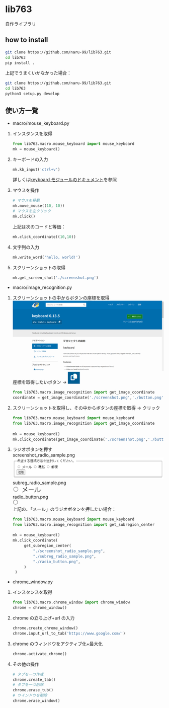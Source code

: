 # lib763

自作ライブラリ

## how to install

```bash
git clone https://github.com/naru-99/lib763.git
cd lib763
pip install .
```

上記でうまくいかなかった場合：
```bash
git clone https://github.com/naru-99/lib763.git
cd lib763
python3 setup.py develop
```

## 使い方一覧

- macro/mouse_keyboard.py

1. インスタンスを取得

   ```python
   from lib763.macro.mouse_keyboard import mouse_keyboard
   mk = mouse_keyboard()
   ```

2. キーボードの入力

   ```python
   mk.kb_input('ctrl+v')
   ```

   詳しくは[keyboard モジュールのドキュメント](https://pypi.org/project/keyboard/)を参照

3. マウスを操作
   ```python
   # マウスを移動
   mk.move_mouse((10, 10))
   # マウスを左クリック
   mk.click()
   ```
   上記は次のコードと等価：
   ```python
   mk.click_coordinate((10,10))
   ```
4. 文字列の入力
   ```python
   mk.write_word('hello, world!')
   ```
5. スクリーンショットの取得
   ```python
   mk.get_screen_shot('./screenshot.png')
   ```

- macro/image_recognition.py

1. スクリーンショットの中からボタンの座標を取得
   <img src="./screenshot.png" alt="screenshot">
   座標を取得したいボタン →
   <img src="./button.png" alt="button">

   ```python
   from lib763.macro.image_recognition import get_image_coordinate
   coordinate = get_image_coordinate('./screenshot.png','./button.png')
   ```

2. スクリーンショットを取得し、その中からボタンの座標を取得 → クリック

   ```python
   from lib763.macro.mouse_keyboard import mouse_keyboard
   from lib763.macro.image_recognition import get_image_coordinate

   mk = mouse_keyboard()
   mk.click_coordinate(get_image_coordinate('./screenshot.png','./button.png'))
   ```

3. ラジオボタンを押す<br>
   screenshot_radio_sample.png<br>
   <img src="./screenshot_radio_sample.png" alt="screenshot">
   subreg_radio_sample.png<br>
   <img src="./subreg_radio_sample.png" alt="screenshot"><br>
   radio_button.png<br>
   <img src="./radio_button.png" alt="screenshot"><br>
   上記の、「メール」のラジオボタンを押したい場合：

   ```python
   from lib763.macro.mouse_keyboard import mouse_keyboard
   from lib763.macro.image_recognition import get_subregion_center

   mk = mouse_keyboard()
   mk.click_coordinate(
        get_subregion_center(
            "./screenshot_radio_sample.png",
            "./subreg_radio_sample.png",
            "./radio_button.png",
        )
    )
   ```

- chrome_window.py

1. インスタンスを取得
   ```python
   from lib763.macro.chrome_window import chrome_window
   chrome = chrome_window()
   ```
2. chrome の立ち上げ+url の入力
   ```python
   chrome.create_chrome_window()
   chrome.input_url_to_tab('https://www.google.com/')
   ```
3. chrome のウィンドウをアクティブ化+最大化
   ```python
   chrome.activate_chrome()
   ```
4. その他の操作
   ```python
   # タブを一つ作成
   chrome.create_tab()
   # タブを一つ削除
   chrome.erase_tub()
   # ウインドウを削除
   chrome.erase_window()
   ```

